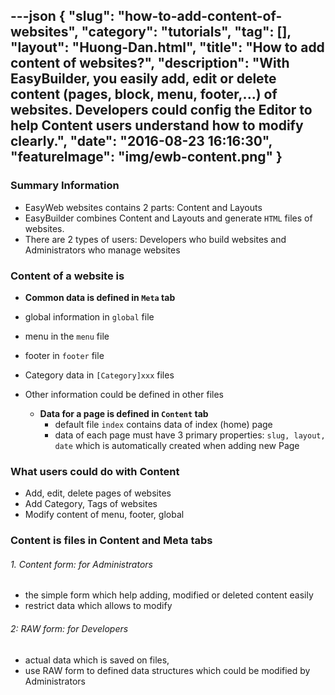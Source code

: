 ---json
{
    "slug": "how-to-add-content-of-websites",
    "category": "tutorials",
    "tag": [],
    "layout": "Huong-Dan.html",
    "title": "How to add content of websites?",
    "description": "With EasyBuilder, you easily add, edit or delete content (pages, block, menu, footer,...) of websites. Developers could config the Editor to help Content users understand how to modify clearly.",
    "date": "2016-08-23 16:16:30",
    "featureImage": "img/ewb-content.png"
}
---
### Summary Information
  + EasyWeb websites contains 2 parts:  Content and Layouts
  + EasyBuilder combines Content and Layouts and generate ```HTML``` files of websites.
  + There are 2 types of users: Developers who build websites and Administrators who manage websites

### Content of a website is
  + **Common data is defined in ```Meta``` tab**
+ global information in ```global``` file
+ menu in the ```menu``` file
+ footer in ```footer``` file
+ Category data in  ```[Category]xxx``` files
+ Other information could be defined in other files
			
  + **Data for a page  is defined in ```Content``` tab**
      + default file ```index```  contains data of index (home) page
      + data of each page must have 3 primary properties:  ```slug, layout, date``` which is automatically created when adding new Page
      
### What users could do with Content
  + Add, edit, delete pages of websites
  + Add Category, Tags of websites
  + Modify content of menu, footer, global 
  
### Content is files in Content and Meta tabs

    
###### 1. Content form: for Administrators
   + the simple form which help adding, modified or deleted content easily
   + restrict data which allows to modify

###### 2: RAW form: for Developers
   + actual data which is saved on files,
   + use RAW form to defined data structures which could be modified by Administrators